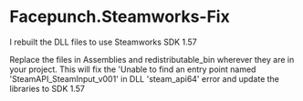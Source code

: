 # Facepunch.Steamworks-Fix
I rebuilt the DLL files to use Steamworks SDK 1.57

Replace the files in Assemblies and redistributable_bin wherever they are in your project. This will fix the 
'Unable to find an entry point named 'SteamAPI_SteamInput_v001' in DLL 'steam_api64'
error and update the libraries to SDK 1.57

